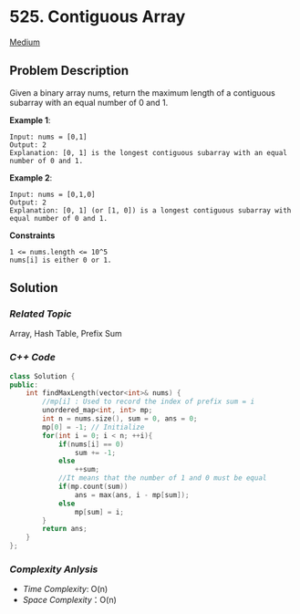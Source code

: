 # 525. Contiguous Array
[Medium](https://leetcode.com/problems/contiguous-array/description/)

## Problem Description

Given a binary array nums, return the maximum length of a contiguous subarray with an equal number of 0 and 1.


**Example 1**:
```
Input: nums = [0,1]
Output: 2
Explanation: [0, 1] is the longest contiguous subarray with an equal number of 0 and 1.
```
**Example 2**:
```
Input: nums = [0,1,0]
Output: 2
Explanation: [0, 1] (or [1, 0]) is a longest contiguous subarray with equal number of 0 and 1.
```

**Constraints**
```
1 <= nums.length <= 10^5
nums[i] is either 0 or 1.
```

## Solution

### _Related Topic_
   Array, Hash Table, Prefix Sum

### _C++ Code_
```cpp
class Solution {
public:
    int findMaxLength(vector<int>& nums) {
        //mp[i] : Used to record the index of prefix sum = i
        unordered_map<int, int> mp;
        int n = nums.size(), sum = 0, ans = 0;
        mp[0] = -1; // Initialize
        for(int i = 0; i < n; ++i){
            if(nums[i] == 0)
                sum += -1;
            else
                ++sum;
            //It means that the number of 1 and 0 must be equal
            if(mp.count(sum))
                ans = max(ans, i - mp[sum]);
            else
                mp[sum] = i;
        }
        return ans;
    }
};
```

### _Complexity Anlysis_
- _Time Complexity_: O(n)
- _Space Complexity_：O(n)
